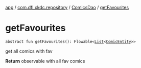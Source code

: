 [app](../../index.md) / [com.dfl.xkdc.repository](../index.md) / [ComicsDao](index.md) / [getFavourites](./get-favourites.md)

# getFavourites

`abstract fun getFavourites(): Flowable<`[`List`](https://kotlinlang.org/api/latest/jvm/stdlib/kotlin.collections/-list/index.html)`<`[`ComicEntity`](../-comic-entity/index.md)`>>`

get all comics with fav

**Return**
observable with all fav comics

